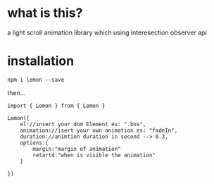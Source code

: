 # what is this? 

a light scroll animation library which using interesection observer api 

# installation 

`npm i lemon --save`

then... 

```
import { Lemon } from { Lemon }

Lemon({
    el://insert your dom Element es: ".box",
    animation://isert your own animation es: "fadeIn",
    duration://animtion duration in second --> 0.3,
    options:{
        margin:"margin of animation"
        retartd:"when is visible the animation"
    }

})
```